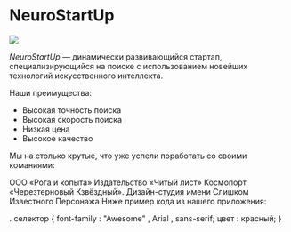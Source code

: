 # NeuroStartUp

![](https://netology-code.github.io/git-homeworks/introduction/assets/logo.png)

*NeuroStartUp* — динамически развивающийся стартап, специализирующийся на поиске с использованием новейших технологий искусственного интеллекта.

Наши преимущества:
* Высокая точность поиска
* Высокая скорость поиска
* Низкая цена
* Высокое качество

Мы на столько крутые, что уже успели поработать со своими команиями:

ООО «Рога и копыта»
Издательство «Читый лист»
Космопорт «Черезтерновый Кзвёздный».
Дизайн-студия имени Слишком Известного Персонажа
Ниже пример кода из нашего приложения:

. селектор {
   font-family :  "Awesome" , Arial , sans-serif;
  цвет : красный;
}